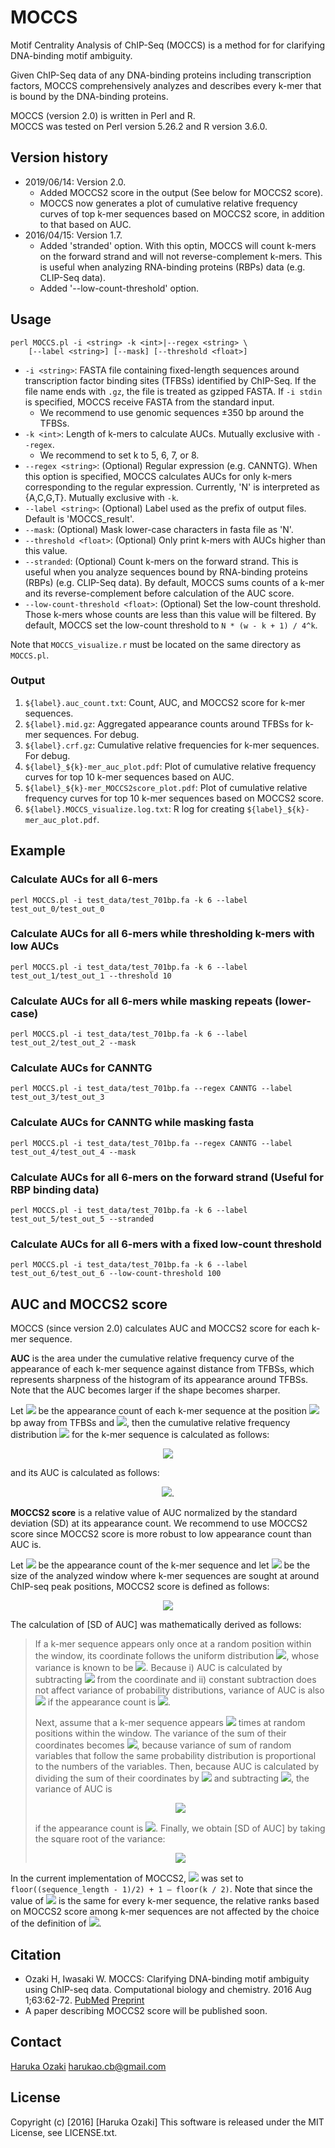 # MOCCS

Motif Centrality Analysis of ChIP-Seq (MOCCS) is a method for for clarifying DNA-binding motif ambiguity.

Given ChIP-Seq data of any DNA-binding proteins including transcription factors, MOCCS comprehensively analyzes and describes every k-mer that is bound by the DNA-binding proteins.

MOCCS (version 2.0) is written in Perl and R.  
MOCCS was tested on Perl version 5.26.2 and R version 3.6.0.


## Version history

- 2019/06/14: Version 2.0.
	- Added MOCCS2 score in the output (See below for MOCCS2 score).
	- MOCCS now generates a plot of cumulative relative frequency curves of top k-mer sequences based on MOCCS2 score, in addition to that based on AUC.
- 2016/04/15: Version 1.7.
	- Added 'stranded' option. With this optin, MOCCS will count k-mers on the forward strand and will not reverse-complement k-mers. This is useful when analyzing RNA-binding proteins (RBPs) data (e.g. CLIP-Seq data).
	- Added '--low-count-threshold' option.

## Usage

	perl MOCCS.pl -i <string> -k <int>|--regex <string> \
		[--label <string>] [--mask] [--threshold <float>]

- `-i <string>`: FASTA file containing fixed-length sequences around transcription factor binding sites (TFBSs) identified by ChIP-Seq. If the file name ends with `.gz`, the file is treated as gzipped FASTA. If `-i stdin` is specified, MOCCS receive FASTA from the standard input.
	- We recommend to use genomic sequences ±350 bp around the TFBSs.
- `-k <int>`: Length of k-mers to calculate AUCs. Mutually exclusive with `--regex`.
	- We recommend to set k to 5, 6, 7, or 8.
- `--regex <string>`: (Optional) Regular expression (e.g. CANNTG). When this option is specified, MOCCS calculates AUCs for only k-mers corresponding to the regular expression. Currently, 'N' is interpreted as {A,C,G,T}. Mutually exclusive with `-k`.
- `--label <string>`: (Optional) Label used as the prefix of output files. Default is 'MOCCS_result'.
- `--mask`: (Optional) Mask lower-case characters in fasta file as 'N'.
- `--threshold <float>`: (Optional) Only print k-mers with AUCs higher than this value.
- `--stranded`: (Optional) Count k-mers on the forward strand. This is useful when you analyze sequences bound by RNA-binding proteins (RBPs) (e.g. CLIP-Seq data). By default, MOCCS sums counts of a k-mer and its reverse-complement before calculation of the AUC score.
- `--low-count-threshold <float>`: (Optional) Set the low-count threshold. Those k-mers whose counts are less than this value will be filtered. By default, MOCCS set the low-count threshold to `N * (w - k + 1) / 4^k`.

Note that `MOCCS_visualize.r` must be located on the same directory as `MOCCS.pl`.

### Output

1. `${label}.auc_count.txt`: Count, AUC, and MOCCS2 score for k-mer sequences.
2. `${label}.mid.gz`: Aggregated appearance counts around TFBSs for k-mer sequences. For debug.
3. `${label}.crf.gz`: Cumulative relative frequencies for k-mer sequences. For debug.
4. `${label}_${k}-mer_auc_plot.pdf`: Plot of cumulative relative frequency curves for top 10 k-mer sequences based on AUC.
5. `${label}_${k}-mer_MOCCS2score_plot.pdf`: Plot of cumulative relative frequency curves for top 10 k-mer sequences based on MOCCS2 score.
6. `${label}.MOCCS_visualize.log.txt`: R log for creating `${label}_${k}-mer_auc_plot.pdf`.


## Example
### Calculate AUCs for all 6-mers

	perl MOCCS.pl -i test_data/test_701bp.fa -k 6 --label test_out_0/test_out_0

### Calculate AUCs for all 6-mers while thresholding k-mers with low AUCs

	perl MOCCS.pl -i test_data/test_701bp.fa -k 6 --label test_out_1/test_out_1 --threshold 10

### Calculate AUCs for all 6-mers while masking repeats (lower-case)

	perl MOCCS.pl -i test_data/test_701bp.fa -k 6 --label test_out_2/test_out_2 --mask

### Calculate AUCs for CANNTG

	perl MOCCS.pl -i test_data/test_701bp.fa --regex CANNTG --label test_out_3/test_out_3

### Calculate AUCs for CANNTG while masking fasta

	perl MOCCS.pl -i test_data/test_701bp.fa --regex CANNTG --label test_out_4/test_out_4 --mask

### Calculate AUCs for all 6-mers on the forward strand (Useful for RBP binding data)

	perl MOCCS.pl -i test_data/test_701bp.fa -k 6 --label test_out_5/test_out_5 --stranded

### Calculate AUCs for all 6-mers with a fixed low-count threshold

	perl MOCCS.pl -i test_data/test_701bp.fa -k 6 --label test_out_6/test_out_6 --low-count-threshold 100

## AUC and MOCCS2 score
MOCCS (since version 2.0) calculates AUC and MOCCS2 score for each k-mer sequence.

**AUC** is the area under the cumulative relative frequency curve of the appearance of each k-mer sequence against distance from TFBSs, which represents sharpness of the histogram of its appearance around TFBSs. Note that the AUC becomes larger if the shape becomes sharper.

Let <img src="https://latex.codecogs.com/gif.latex?f(x)" /> be the appearance count of each k-mer sequence at the position <img src="https://latex.codecogs.com/gif.latex?\pm&space;x"> bp away from TFBSs and <img src="https://latex.codecogs.com/gif.latex?x&space;\in&space;[1,d]" />, then the cumulative relative frequency distribution <img src="https://latex.codecogs.com/gif.latex?F(x)"> for the k-mer sequence is calculated as follows:

<p align="center"><img src="https://latex.codecogs.com/gif.latex?F(x)&space;=&space;\frac{\sum_{i&space;\in&space;[1,x]}&space;f(i)}{\sum_{j&space;\in&space;[1,d]}f(j)}" ></p>


<!-- $$F(x) = \frac{\sum_{i \in [1,x]} f(i)}{\sum_{j \in [1,d]}f(j)}$$ -->
and its AUC is calculated as follows:

<p align="center"><img src="https://latex.codecogs.com/gif.latex?\textrm{[AUC]}&space;=&space;\sum_{1&space;\leq&space;x&space;\leq&space;d}&space;\Bigl(F(x)&space;-&space;\frac{x}{d}\Bigr)">.</p>


<!-- $$\textrm{[AUC]} = \sum_{1 \leq x \leq d} \Bigl(F(x) - \frac{x}{d}\Bigr).$$ -->


**MOCCS2 score** is a relative value of AUC normalized by the standard deviation (SD) at its appearance count. We recommend to use MOCCS2 score since MOCCS2 score is more robust to low appearance count than AUC is.

Let <img src="https://latex.codecogs.com/gif.latex?C"> be the appearance count of the k-mer sequence and let <img src="https://latex.codecogs.com/gif.latex?W" /> be the size of the analyzed window where k-mer sequences are sought at around ChIP-seq peak positions, MOCCS2 score is defined as follows:

<p align="center"><img src="https://latex.codecogs.com/gif.latex?\textrm{[MOCCS2&space;score]}&space;=&space;\textrm{[AUC]}&space;/&space;\textrm{[SD&space;of&space;AUC]}&space;=&space;\textrm{[AUC]}&space;\times&space;\frac{\sqrt{12C}}{W}"></p>

<!-- $$\textrm{[MOCCS2 score]} = \textrm{[AUC]} / \textrm{[SD of AUC]} = \textrm{[AUC]} \times \frac{\sqrt{12C}}{W}$$ -->

The calculation of [SD of AUC] was mathematically derived as follows:

> If a k-mer sequence appears only once at a random position within the window, its coordinate follows the uniform distribution <img src="https://latex.codecogs.com/gif.latex?U(0,&space;W)">, whose variance is known to be <img src="https://latex.codecogs.com/gif.latex?W^2&space;/&space;12">. Because i) AUC is calculated by subtracting <img src="https://latex.codecogs.com/gif.latex?W&space;/&space;2"> from the coordinate and ii) constant subtraction does not affect variance of probability distributions, variance of AUC is also <img src="https://latex.codecogs.com/gif.latex?W^2&space;/&space;12"> if the appearance count is <img src="https://latex.codecogs.com/gif.latex?1">.
> <!-- > If a k-mer sequence appears only once at a random position within the window, its coordinate follows the uniform distribution $U(0, W)$, whose variance is known to be $W^2 / 12$. Because i) AUC is calculated by subtracting $W / 2$ from the coordinate and ii) constant subtraction does not affect variance of probability distributions, variance of AUC is also $W^2 / 12$ if the appearance count is $1$. -->
>
> Next, assume that a k-mer sequence appears <img src="https://latex.codecogs.com/gif.latex?C"> times at random positions within the window. The variance of the sum of their coordinates becomes <img src="https://latex.codecogs.com/gif.latex?CW^2&space;/&space;12">, because variance of sum of random variables that follow the same probability distribution is proportional to the numbers of the variables.  Then, because AUC is calculated by dividing the sum of their coordinates by <img src="https://latex.codecogs.com/gif.latex?C"> and subtracting <img src="https://latex.codecogs.com/gif.latex?W/2">, the variance of AUC is
>
> <p align="center"><img src="https://latex.codecogs.com/gif.latex?(CW^2&space;/12)/C^2&space;=W^2&space;/12C&space;,"></p>
>
> if the appearance count is <img src="https://latex.codecogs.com/gif.latex?C">. Finally, we obtain [SD of AUC] by taking the square root of the variance:
>
> <p align="center"><img src="https://latex.codecogs.com/gif.latex?\textrm{[SD&space;of&space;AUC]}&space;=&space;\frac{W}{\sqrt{12C}}"></p>


<!-- > Next, assume that a k-mer sequence appears $C$ times at random positions within the window. The variance of the sum of their coordinates becomes $CW^2 / 12$, because variance of sum of random variables that follow the same probability distribution is proportional to the numbers of the variables.  Then, because AUC is calculated by dividing the sum of their coordinates by C and subtracting $W/2$, the variance of AUC is
> $$(CW^2 /12)/C^2 =W^2 /12C ,$$
> if the appearance count is $C$. Finally, we obtain [SD of AUC] by taking the square root of the variance:
>
> $$[𝑆𝐷 𝑜𝑓 𝐴𝑈𝐶] = \frac{𝑊}{\sqrt{12C}}$$ -->

In the current implementation of MOCCS2, <img src="https://latex.codecogs.com/gif.latex?W"> was set to `floor((sequence_length - 1)/2) + 1 – floor(k / 2)`. Note that since the value of <img src="https://latex.codecogs.com/gif.latex?W"> is the same for every k-mer sequence, the relative ranks based on MOCCS2 score among k-mer sequences are not affected by the choice of the definition of <img src="https://latex.codecogs.com/gif.latex?W">.

## Citation

- Ozaki H, Iwasaki W. MOCCS: Clarifying DNA-binding motif ambiguity using ChIP-seq data. Computational biology and chemistry. 2016 Aug 1;63:62-72. [PubMed](https://www.ncbi.nlm.nih.gov/pubmed/26971251) [Preprint](http://yuifu.github.io/pdf/2016_moccs.pdf)
- A paper describing MOCCS2 score will be published soon.

## Contact

[Haruka Ozaki](https://yuifu.github.io/) <harukao.cb@gmail.com>

## License

Copyright (c) [2016] [Haruka Ozaki]
This software is released under the MIT License, see LICENSE.txt.
